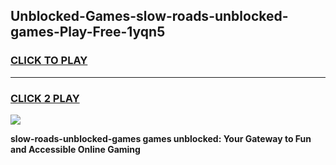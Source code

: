 
## Unblocked-Games-slow-roads-unblocked-games-Play-Free-1yqn5
<h3>
<a href="https://premium76.site?title=slow-roads-unblocked-games&ref=21A">CLICK TO PLAY</a></h3>
<hr>

<h3>
<a href="https://premium76.site?title=slow-roads-unblocked-games&ref=21A">CLICK 2 PLAY</a>
  
</h3>

<a href="https://premium76.site?title=slow-roads-unblocked-games&ref=21A"><img src="https://clearcache.store/games.png"></a>


**slow-roads-unblocked-games games unblocked: Your Gateway to Fun and Accessible Online Gaming**
